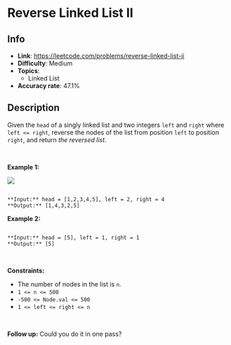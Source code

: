 # Reverse Linked List II

## Info  
- **Link**: https://leetcode.com/problems/reverse-linked-list-ii
- **Difficulty**: Medium  
- **Topics**:   
    - Linked List
- **Accuracy rate**: 47.1%  

## Description  
    
Given the `head` of a singly linked list and two integers `left` and `right` where `left <= right`, reverse the nodes of the list from position `left` to position `right`, and return *the reversed list*.


 


**Example 1:**


![](https://assets.leetcode.com/uploads/2021/02/19/rev2ex2.jpg)

```

**Input:** head = [1,2,3,4,5], left = 2, right = 4
**Output:** [1,4,3,2,5]

```

**Example 2:**



```

**Input:** head = [5], left = 1, right = 1
**Output:** [5]

```

 


**Constraints:**


* The number of nodes in the list is `n`.
* `1 <= n <= 500`
* `-500 <= Node.val <= 500`
* `1 <= left <= right <= n`


 


**Follow up:** Could you do it in one pass?  
    
